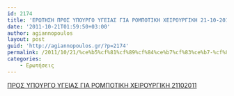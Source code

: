```yaml
---
id: 2174
title: 'ΕΡΩΤΗΣΗ ΠΡΟΣ ΥΠΟΥΡΓΟ ΥΓΕΙΑΣ ΓΙΑ ΡΟΜΠΟΤΙΚΗ ΧΕΙΡΟΥΡΓΙΚΗ 21-10-2011'
date: '2011-10-21T01:59:50+03:00'
author: agiannopoulos
layout: post
guid: 'http://agiannopoulos.gr/?p=2174'
permalink: /2011/10/21/%ce%b5%cf%81%cf%89%cf%84%ce%b7%cf%83%ce%b7-%cf%80%cf%81%ce%bf%cf%83-%cf%85%cf%80%ce%bf%cf%85%cf%81%ce%b3%ce%bf-%cf%85%ce%b3%ce%b5%ce%b9%ce%b1%cf%83-%ce%b3%ce%b9%ce%b1-%cf%81%ce%bf%ce%bc%cf%80%ce%bf/
categories:
    - Ερωτήσεις
---
```


[ΠΡΟΣ ΥΠΟΥΡΓΟ ΥΓΕΙΑΣ ΓΙΑ ΡΟΜΠΟΤΙΚΗ ΧΕΙΡΟΥΡΓΙΚΗ 21102011](/wp-content/uploads/2012/04/cf80cf81cebfcf83-cf85cf80cebfcf85cf81ceb3cebf-cf85ceb3ceb5ceb9ceb1cf83-ceb3ceb9ceb1-cf81cebfcebccf80cebfcf84ceb9cebaceb7-cf87ceb5ceb9.doc)